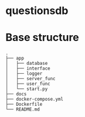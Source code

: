 # questionsdb

# Base structure

```
.
├── app
│   ├── database
│   ├── interface
│   ├── logger
│   ├── server_func
│   ├── user_func
│   └── start.py
├── docs
├── docker-compose.yml
├── Dockerfile
└── README.md
```